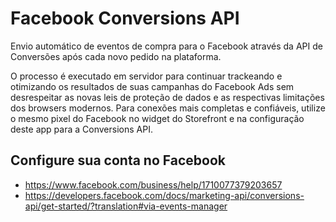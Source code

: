 # Facebook Conversions API

Envio automático de eventos de compra para o Facebook através da API de Conversões após cada novo pedido na plataforma.

O processo é executado em servidor para continuar trackeando e otimizando os resultados de suas campanhas do Facebook Ads sem desrespeitar as novas leis de proteção de dados e as respectivas limitações dos browsers modernos. Para conexões mais completas e confiáveis, utilize o mesmo pixel do Facebook no widget do Storefront e na configuração deste app para a Conversions API.

## Configure sua conta no Facebook

- https://www.facebook.com/business/help/1710077379203657
- https://developers.facebook.com/docs/marketing-api/conversions-api/get-started/?translation#via-events-manager
